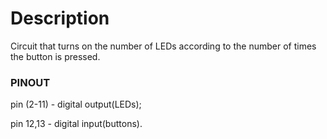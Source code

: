 # Description

Circuit that turns on the number of LEDs according to the number of times the button is pressed.

### PINOUT

pin (2-11) - digital output(LEDs);

pin 12,13 - digital input(buttons).